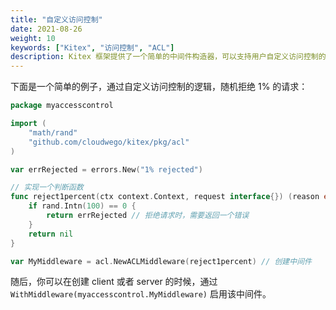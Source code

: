 ```yaml
---
title: "自定义访问控制"
date: 2021-08-26
weight: 10
keywords: ["Kitex", "访问控制", "ACL"]
description: Kitex 框架提供了一个简单的中间件构造器，可以支持用户自定义访问控制的逻辑，在特定条件下拒绝请求。
---
```


下面是一个简单的例子，通过自定义访问控制的逻辑，随机拒绝 1% 的请求：

```go
package myaccesscontrol

import (
    "math/rand"
    "github.com/cloudwego/kitex/pkg/acl"
)

var errRejected = errors.New("1% rejected")

// 实现一个判断函数
func reject1percent(ctx context.Context, request interface{}) (reason error) {
    if rand.Intn(100) == 0 {
        return errRejected // 拒绝请求时，需要返回一个错误
    }
    return nil
}

var MyMiddleware = acl.NewACLMiddleware(reject1percent) // 创建中间件
```

随后，你可以在创建 client 或者 server 的时候，通过 `WithMiddleware(myaccesscontrol.MyMiddleware)` 启用该中间件。
